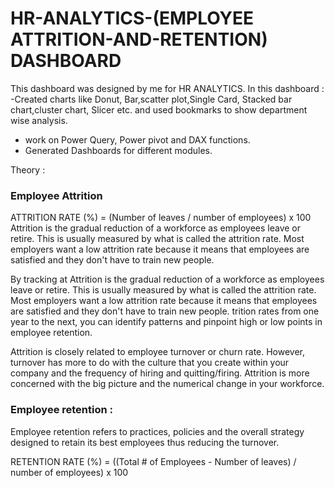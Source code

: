 # HR-ANALYTICS-(EMPLOYEE ATTRITION-AND-RETENTION) DASHBOARD

This dashboard was designed by me for HR ANALYTICS. 
In this dashboard :
-Created charts like Donut, Bar,scatter plot,Single Card, Stacked bar chart,cluster chart, Slicer etc. and used bookmarks to show department wise analysis.
- work on Power Query, Power pivot and DAX functions.
- Generated Dashboards for different modules.

Theory : 

### Employee Attrition

ATTRITION RATE (%) = (Number of leaves / number of employees) x 100
Attrition is the gradual reduction of a workforce as employees leave or retire. This is usually measured by what is called the attrition rate. Most employers want a low attrition rate because it means that employees are satisfied and they don't have to train new people.

By tracking at Attrition is the gradual reduction of a workforce as employees leave or retire. This is usually measured by what is called the attrition rate. Most employers want a low attrition rate because it means that employees are satisfied and they don't have to train new people.
trition rates from one year to the next, you can identify patterns and pinpoint high or low points in employee retention.

Attrition is closely related to employee turnover or churn rate. However, turnover has more to do with the culture that you create within your company and the frequency of hiring and quitting/firing. Attrition is more concerned with the big picture and the numerical change in your workforce.

### Employee retention : 

Employee retention refers to practices, policies and the overall strategy designed to retain its best employees thus reducing the turnover. 

RETENTION RATE (%) = ((Total # of Employees - Number of leaves) / number of employees) x 100


